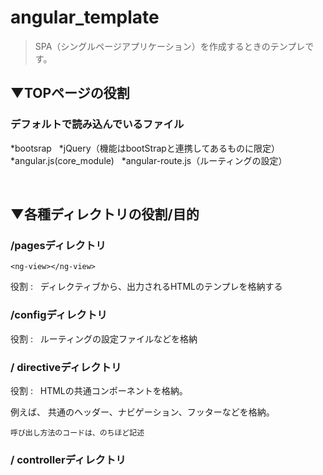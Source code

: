 # angular_template

>SPA（シングルページアプリケーション）を作成するときのテンプレです。

## ▼TOPページの役割

### デフォルトで読み込んでいるファイル

*bootsrap  
*jQuery（機能はbootStrapと連携してあるものに限定）  
*angular.js(core_module)  
*angular-route.js（ルーティングの設定）  

    <script src="//code.angularjs.org/1.5.0/angular.min.js"></script>
    <script src="//code.angularjs.org/1.5.0/angular-route.min.js"></script>
    <script src="/js/route.js"></script>

## ▼各種ディレクトリの役割/目的 

### /pagesディレクトリ

`<ng-view></ng-view>`

役割 :  
ディレクティブから、出力されるHTMLのテンプレを格納する

### /configディレクトリ
役割 :  
ルーティングの設定ファイルなどを格納


### / directiveディレクトリ
役割 :  
HTMLの共通コンポーネントを格納。

例えば、
共通のヘッダー、ナビゲーション、フッターなどを格納。

`呼び出し方法のコードは、のちほど記述`


### / controllerディレクトリ
